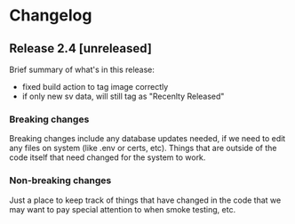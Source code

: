 # Changelog

## Release 2.4 [unreleased]
Brief summary of what's in this release:
- fixed build action to tag image correctly
- if only new sv data, will still tag as "Recenlty Released"

### Breaking changes

Breaking changes include any database updates needed, if we need to edit any files on system (like .env or certs, etc). Things that are outside of the code itself that need changed for the system to work.


### Non-breaking changes

Just a place to keep track of things that have changed in the code that we may want to pay special attention to when smoke testing, etc.
